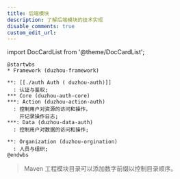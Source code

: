 ```yaml
---
title: 后端模块
description: 了解后端模块的技术实现
disable_comments: true
custom_edit_url:
---
```


import DocCardList from '@theme/DocCardList';

<!-- https://plantuml.com/wbs-diagram -->

```plantuml
@startwbs
* Framework (duzhou-framework)

**: [[./auth Auth ( duzhou-auth)]]
  : 认证与鉴权;
*** Core (duzhou-auth-core)
***: Action (duzhou-action-auth)
  : 控制用户对资源的访问和操作，
    并记录操作日志;
***: Data (duzhou-data-auth)
  : 控制用户对数据的访问和操作;

**: Organization (duzhou-orgination)
  : 人员与组织;
@endwbs
```

> Maven 工程模块目录可以添加数字前缀以控制目录顺序。

<DocCardList />
